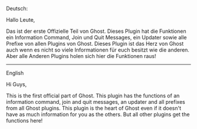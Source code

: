 Deutsch:

Hallo Leute,

Das ist der erste Offizielle Teil von Ghost.
Dieses Plugin hat die Funktionen ein Information Command, Join und Quit Messages, ein Updater sowie alle Prefixe von allen Plugins von Ghost.
Dieses Plugin ist das Herz von Ghost auch wenn es nicht so viele Informationen für euch besitzt wie die anderen. Aber alle Anderen Plugins holen sich hier
die Funktionen raus!

--------------------------------------------------------------------------------------------------------------------------------------------------------------------------

English

Hi Guys,

This is the first official part of Ghost.
This plugin has the functions of an information command, join and quit messages, an updater and all prefixes from all Ghost plugins.
This plugin is the heart of Ghost even if it doesn't have as much information for you as the others. But all other plugins get the functions here!
